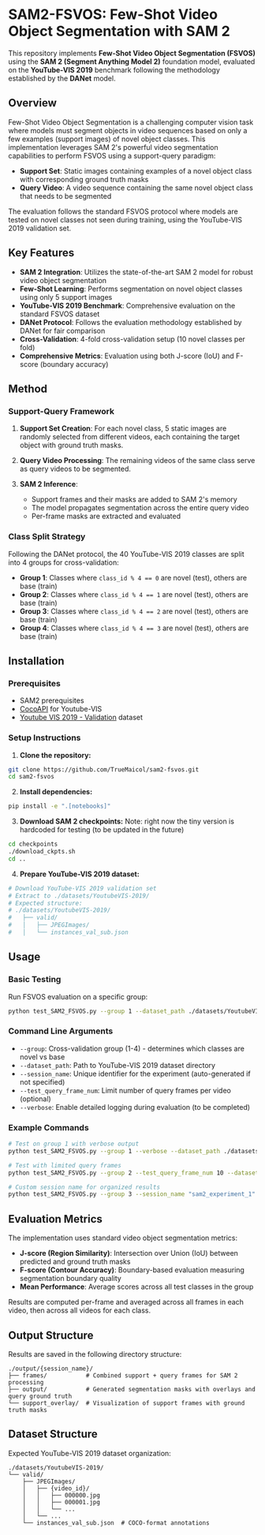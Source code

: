 # SAM2-FSVOS: Few-Shot Video Object Segmentation with SAM 2

This repository implements **Few-Shot Video Object Segmentation (FSVOS)** using the **SAM 2 (Segment Anything Model 2)** foundation model, evaluated on the **YouTube-VIS 2019** benchmark following the methodology established by the **DANet** model.

## Overview

Few-Shot Video Object Segmentation is a challenging computer vision task where models must segment objects in video sequences based on only a few examples (support images) of novel object classes. This implementation leverages SAM 2's powerful video segmentation capabilities to perform FSVOS using a support-query paradigm:

- **Support Set**: Static images containing examples of a novel object class with corresponding ground truth masks
- **Query Video**: A video sequence containing the same novel object class that needs to be segmented

The evaluation follows the standard FSVOS protocol where models are tested on novel classes not seen during training, using the YouTube-VIS 2019 validation set.

## Key Features

- **SAM 2 Integration**: Utilizes the state-of-the-art SAM 2 model for robust video object segmentation
- **Few-Shot Learning**: Performs segmentation on novel object classes using only 5 support images
- **YouTube-VIS 2019 Benchmark**: Comprehensive evaluation on the standard FSVOS dataset
- **DANet Protocol**: Follows the evaluation methodology established by DANet for fair comparison
- **Cross-Validation**: 4-fold cross-validation setup (10 novel classes per fold)
- **Comprehensive Metrics**: Evaluation using both J-score (IoU) and F-score (boundary accuracy)

## Method

### Support-Query Framework

1. **Support Set Creation**: For each novel class, 5 static images are randomly selected from different videos, each containing the target object with ground truth masks.

2. **Query Video Processing**: The remaining videos of the same class serve as query videos to be segmented.

3. **SAM 2 Inference**: 
   - Support frames and their masks are added to SAM 2's memory
   - The model propagates segmentation across the entire query video
   - Per-frame masks are extracted and evaluated

### Class Split Strategy

Following the DANet protocol, the 40 YouTube-VIS 2019 classes are split into 4 groups for cross-validation:
- **Group 1**: Classes where `class_id % 4 == 0` are novel (test), others are base (train)
- **Group 2**: Classes where `class_id % 4 == 1` are novel (test), others are base (train)
- **Group 3**: Classes where `class_id % 4 == 2` are novel (test), others are base (train)
- **Group 4**: Classes where `class_id % 4 == 3` are novel (test), others are base (train)

## Installation

### Prerequisites
- SAM2 prerequisites
- <a href="https://github.com/youtubevos/cocoapi">CocoAPI</a> for Youtube-VIS
- <a href="https://youtube-vos.org/dataset/vis/">Youtube VIS 2019 - Validation</a> dataset

### Setup Instructions

1. **Clone the repository:**
```bash
git clone https://github.com/TrueMaicol/sam2-fsvos.git
cd sam2-fsvos
```

2. **Install dependencies:**
```bash
pip install -e ".[notebooks]"
```

3. **Download SAM 2 checkpoints:**
Note: right now the tiny version is hardcoded for testing (to be updated in the future)
```bash
cd checkpoints
./download_ckpts.sh
cd ..
```

4. **Prepare YouTube-VIS 2019 dataset:**
```bash
# Download YouTube-VIS 2019 validation set
# Extract to ./datasets/YoutubeVIS-2019/
# Expected structure:
# ./datasets/YoutubeVIS-2019/
#   ├── valid/
#   │   ├── JPEGImages/
#   │   └── instances_val_sub.json
```

## Usage

### Basic Testing

Run FSVOS evaluation on a specific group:

```bash
python test_SAM2_FSVOS.py --group 1 --dataset_path ./datasets/YoutubeVIS-2019
```

### Command Line Arguments

- `--group`: Cross-validation group (1-4) - determines which classes are novel vs base
- `--dataset_path`: Path to YouTube-VIS 2019 dataset directory
- `--session_name`: Unique identifier for the experiment (auto-generated if not specified)
- `--test_query_frame_num`: Limit number of query frames per video (optional)
- `--verbose`: Enable detailed logging during evaluation (to be completed)

### Example Commands

```bash
# Test on group 1 with verbose output
python test_SAM2_FSVOS.py --group 1 --verbose --dataset_path ./datasets/YoutubeVIS-2019

# Test with limited query frames
python test_SAM2_FSVOS.py --group 2 --test_query_frame_num 10 --dataset_path ./datasets/YoutubeVIS-2019

# Custom session name for organized results
python test_SAM2_FSVOS.py --group 3 --session_name "sam2_experiment_1" --dataset_path ./datasets/YoutubeVIS-2019
```

## Evaluation Metrics

The implementation uses standard video object segmentation metrics:

- **J-score (Region Similarity)**: Intersection over Union (IoU) between predicted and ground truth masks
- **F-score (Contour Accuracy)**: Boundary-based evaluation measuring segmentation boundary quality
- **Mean Performance**: Average scores across all test classes in the group

Results are computed per-frame and averaged across all frames in each video, then across all videos for each class.

## Output Structure

Results are saved in the following directory structure:

```
./output/{session_name}/
├── frames/           # Combined support + query frames for SAM 2 processing
├── output/           # Generated segmentation masks with overlays and query ground truth
└── support_overlay/  # Visualization of support frames with ground truth masks
```

## Dataset Structure

Expected YouTube-VIS 2019 dataset organization:

```
./datasets/YoutubeVIS-2019/
└── valid/
    ├── JPEGImages/
    │   ├── {video_id}/
    │   │   ├── 000000.jpg
    │   │   ├── 000001.jpg
    │   │   └── ...
    │   └── ...
    └── instances_val_sub.json  # COCO-format annotations
```

